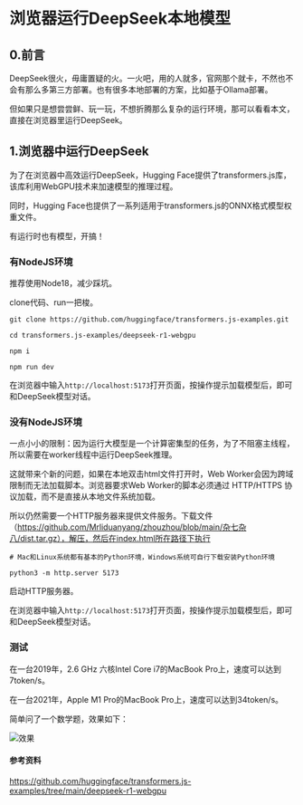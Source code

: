 # 浏览器运行DeepSeek本地模型

## 0.前言

DeepSeek很火，毋庸置疑的火。一火吧，用的人就多，官网那个就卡，不然也不会有那么多第三方部署。也有很多本地部署的方案，比如基于Ollama部署。

但如果只是想尝尝鲜、玩一玩，不想折腾那么复杂的运行环境，那可以看看本文，直接在浏览器里运行DeepSeek。

## 1.浏览器中运行DeepSeek

为了在浏览器中高效运行DeepSeek，Hugging Face提供了transformers.js库，该库利用WebGPU技术来加速模型的推理过程。

同时，Hugging Face也提供了一系列适用于transformers.js的ONNX格式模型权重文件。

有运行时也有模型，开搞！

### 有NodeJS环境

推荐使用Node18，减少踩坑。

clone代码、run一把梭。

```shell
git clone https://github.com/huggingface/transformers.js-examples.git

cd transformers.js-examples/deepseek-r1-webgpu

npm i

npm run dev
```

在浏览器中输入`http://localhost:5173`打开页面，按操作提示加载模型后，即可和DeepSeek模型对话。


### 没有NodeJS环境

一点小小的限制：因为运行大模型是一个计算密集型的任务，为了不阻塞主线程，所以需要在worker线程中运行DeepSeek推理。

这就带来个新的问题，如果在本地双击html文件打开时，Web Worker会因为跨域限制而无法加载脚本。浏览器要求Web Worker的脚本必须通过 HTTP/HTTPS 协议加载，而不是直接从本地文件系统加载。

所以仍然需要一个HTTP服务器来提供文件服务。下载文件（https://github.com/Mrliduanyang/zhouzhou/blob/main/杂七杂八/dist.tar.gz），解压，然后在index.html所在路径下执行

```shell
# Mac和Linux系统都有基本的Python环境，Windows系统可自行下载安装Python环境

python3 -m http.server 5173
```

启动HTTP服务器。

在浏览器中输入`http://localhost:5173`打开页面，按操作提示加载模型后，即可和DeepSeek模型对话。

### 测试

在一台2019年，2.6 GHz 六核Intel Core i7的MacBook Pro上，速度可以达到7token/s。

在一台2021年，Apple M1 Pro的MacBook Pro上，速度可以达到34token/s。

简单问了一个数学题，效果如下：

![效果](https://mmbiz.qpic.cn/mmbiz_png/wza7dIIH61GzAFWJ8oauhAt71B43PklzXiaVj1eAq5TUEc9DDusy0eQicJS8xyzDDD45O4t2uvyvmZFXnQujibiaVA/640?wx_fmt=png&from=appmsg)

#### 参考资料

https://github.com/huggingface/transformers.js-examples/tree/main/deepseek-r1-webgpu
